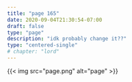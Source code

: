 ```yaml
---
title: "page 165"
date: 2020-09-04T21:30:54-07:00
draft: false
type: "page"
description: "idk probably change it??"
type: "centered-single"
# chapter: "lord"
---
```


{{< img src="page.png" alt="page" >}}

